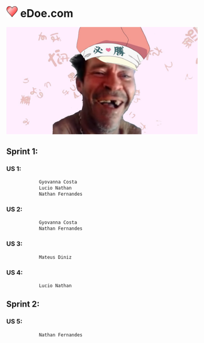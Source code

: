 # <img src="heart.png" style="height:30px;width:30px;"></img>  eDoe.com

<img src="maxresdefault.jpg" alt="mim de papai"></img>

## 		Sprint 1:
###			US 1:
				Gyovanna Costa
				Lucio Nathan
				Nathan Fernandes
				
###			US 2:
				Gyovanna Costa
				Nathan Fernandes

###			US 3:
				Mateus Diniz
			
###			US 4:
				Lucio Nathan
				
##		Sprint 2:

###			US 5:
				Nathan Fernandes
